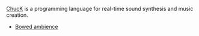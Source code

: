 
[ChucK](https://chuck.stanford.edu/) is a programming language for real-time sound synthesis and music creation.

* [Bowed ambience](Bowed%20ambience.md)